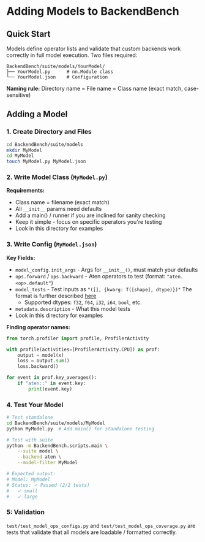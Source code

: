 # Adding Models to BackendBench

## Quick Start

Models define operator lists and validate that custom backends work correctly in full model execution. Two files required:

```
BackendBench/suite/models/YourModel/
├── YourModel.py      # nn.Module class
└── YourModel.json    # Configuration
```

**Naming rule:** Directory name = File name = Class name (exact match, case-sensitive)

## Adding a Model

### 1. Create Directory and Files

```bash
cd BackendBench/suite/models
mkdir MyModel
cd MyModel
touch MyModel.py MyModel.json
```

### 2. Write Model Class (`MyModel.py`)

**Requirements:**
- Class name = filename (exact match)
- All `__init__` params need defaults
- Add a main() / runner if you are inclined for sanity checking
- Keep it simple - focus on specific operators you're testing
- Look in this directory for examples

### 3. Write Config (`MyModel.json`)

**Key Fields:**
- `model_config.init_args` - Args for `__init__()`, must match your defaults
- `ops.forward` / `ops.backward` - Aten operators to test (format: `"aten.<op>.default"`)
- `model_tests` - Test inputs as `"([], {kwarg: T([shape], dtype)})"` The format is further described [here](https://huggingface.co/datasets/GPUMODE/backendbench_tests#serialized-arguments-in-backendbench)
  - Supported dtypes: `f32`, `f64`, `i32`, `i64`, `bool`, etc.
- `metadata.description` - What this model tests
- Look in this directory for examples

**Finding operator names:**
```python
from torch.profiler import profile, ProfilerActivity

with profile(activities=[ProfilerActivity.CPU]) as prof:
    output = model(x)
    loss = output.sum()
    loss.backward()

for event in prof.key_averages():
    if "aten::" in event.key:
        print(event.key)
```

### 4. Test Your Model

```bash
# Test standalone
cd BackendBench/suite/models/MyModel
python MyModel.py  # Add main() for standalone testing

# Test with suite
python -m BackendBench.scripts.main \
    --suite model \
    --backend aten \
    --model-filter MyModel

# Expected output:
# Model: MyModel
# Status: ✓ Passed (2/2 tests)
#   ✓ small
#   ✓ large
```

### 5: Validation
`test/test_model_ops_configs.py` and `test/test_model_ops_coverage.py` are tests that validate that all models are loadable / formatted correctly.
